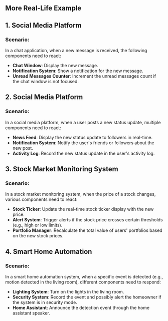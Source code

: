 ## More Real-Life Example

## 1. Social Media Platform

### Scenario:
In a chat application, when a new message is received, the following components need to react:

- **Chat Window**: Display the new message.
- **Notification System**: Show a notification for the new message.
- **Unread Messages Counter**: Increment the unread messages count if the chat window is not focused.

## 2. Social Media Platform

### Scenario:
In a social media platform, when a user posts a new status update, multiple components need to react:

- **News Feed**: Display the new status update to followers in real-time.
- **Notification System**: Notify the user's friends or followers about the new post.
- **Activity Log**: Record the new status update in the user's activity log.

## 3. Stock Market Monitoring System

### Scenario:
In a stock market monitoring system, when the price of a stock changes, various components need to react:

- **Stock Ticker**: Update the real-time stock ticker display with the new price.
- **Alert System**: Trigger alerts if the stock price crosses certain thresholds (e.g., high or low limits).
- **Portfolio Manager**: Recalculate the total value of users' portfolios based on the new stock prices.

## 4. Smart Home Automation

### Scenario:
In a smart home automation system, when a specific event is detected (e.g., motion detected in the living room), different components need to respond:

- **Lighting System**: Turn on the lights in the living room.
- **Security System**: Record the event and possibly alert the homeowner if the system is in security mode.
- **Home Assistant**: Announce the detection event through the home assistant speaker.
